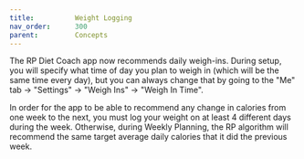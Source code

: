 ```yaml
---
title:          Weight Logging
nav_order:      300
parent:         Concepts
---
```


The RP Diet Coach app now recommends daily weigh-ins. During setup, you will specify what time of day you plan to weigh in (which will be the same time every day), but you can always change that by going to the "Me" tab → "Settings" → "Weigh Ins" → "Weigh In Time".

In order for the app to be able to recommend any change in calories from one week to the next, you must log your weight on at least 4 different days during the week. Otherwise, during Weekly Planning, the RP algorithm will recommend the same target average daily calories that it did the previous week.